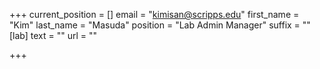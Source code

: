 +++
current_position = []
email = "kimisan@scripps.edu"
first_name = "Kim"
last_name = "Masuda"
position = "Lab Admin Manager"
suffix = ""
[lab]
text = ""
url = ""

+++
